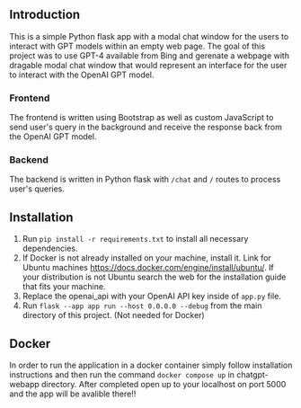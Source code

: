 ## Introduction

This is a simple Python flask app with a modal chat window for the users to interact with GPT models within an empty web page. The goal of this project was to use GPT-4 available from Bing and gerenate a webpage with dragable modal chat window that would represent an interface for the user to interact with the OpenAI GPT model.

### Frontend

The frontend is written using Bootstrap as well as custom JavaScript to send user's query in the background and receive the response back from the OpenAI GPT model.

### Backend

The backend is written in Python flask with `/chat` and `/` routes to process user's queries.

## Installation

1. Run `pip install -r requirements.txt` to install all necessary dependencies.
2. If Docker is not already installed on your machine, install it. Link for Ubuntu machines https://docs.docker.com/engine/install/ubuntu/. If your distribution is not Ubuntu search the web for the installation guide that fits your machine.
3. Replace the openai_api with your OpenAI API key inside of `app.py` file.
4. Run `flask --app app run --host 0.0.0.0 --debug` from the main directory of this project. (Not needed for Docker) 


## Docker
In order to run the application in a docker container simply follow installation instructions and then run the command `docker compose up` in chatgpt-webapp directory. After completed open up to your localhost on port 5000 and the app will be avalible there!!

